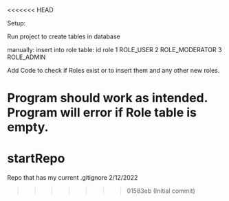 <<<<<<< HEAD



Setup:

Run project to create tables in database

manually:
insert into role table:
id		role 
1 	ROLE_USER
2 	ROLE_MODERATOR
3 	ROLE_ADMIN


Add Code to check if Roles exist or to insert them and any other new roles.


Program should work as intended.   Program will error if Role table is empty.
=======
# startRepo
Repo that has my current .gitignore 2/12/2022
>>>>>>> 01583eb (Initial commit)
